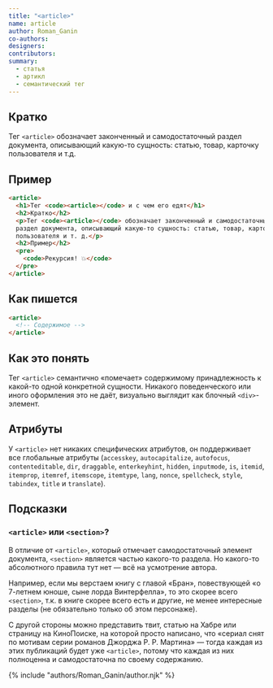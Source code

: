 ```yaml
---
title: "<article>"
name: article
author: Roman_Ganin
co-authors:
designers:
contributors:
summary:
  - статья
  - артикл
  - семантический тег
---
```


## Кратко

Тег `<article>` обозначает законченный и самодостаточный раздел документа, описывающий какую-то сущность: статью, товар, карточку пользователя и т.д.

## Пример

```html
<article>
  <h1>Тег <code><article></code> и с чем его едят</h1>
  <h2>Кратко</h2>
  <p>Тег <code><article></code> обозначает законченный и самодостаточный
  раздел документа, описывающий какую-то сущность: статью, товар, карточку
  пользователя и т. д.</p>
  <h2>Пример</h2>
  <pre>
    <code>Рекурсия! 💥</code>
  </pre>
</article>
```

## Как пишется

```html
<article>
  <!-- Содержимое -->
</article>
```

## Как это понять

Тег `<article>` семантично «помечает» содержимому принадлежность к какой-то одной конкретной сущности. Никакого поведенческого или иного оформления это не даёт, визуально выглядит как блочный `<div>`-элемент.

## Атрибуты

У `<article>` нет никаких специфических атрибутов, он поддерживает все глобальные атрибуты (`accesskey`, `autocapitalize`, `autofocus`, `contenteditable`, `dir`, `draggable`, `enterkeyhint`, `hidden`, `inputmode`, `is`, `itemid`, `itemprop`, `itemref`, `itemscope`, `itemtype`, `lang`, `nonce`, `spellcheck`, `style`, `tabindex`, `title` и `translate`).

## Подсказки

### `<article>` или `<section>`?

В отличие от `<article>`, который отмечает самодостаточный элемент документа, `<section>` является частью какого-то раздела. Но какого-то абсолютного правила тут нет — всё на усмотрение автора.

Например, если мы верстаем книгу с главой «Бран», повествующей «о 7-летнем юноше, сыне лорда Винтерфелла», то это скорее всего `<section>`, т.к. в книге скорее всего есть и другие, не менее интересные разделы (не обязательно только об этом персонаже).

С другой стороны можно представить твит, статью на Хабре или страницу на КиноПоиске, на которой просто написано, что «сериал снят по мотивам серии романов Джорджа Р. Р. Мартина» — тогда каждая из этих публикаций будет уже `<article>`, потому что каждая из них полноценна и самодостаточна по своему содержанию.

{% include "authors/Roman_Ganin/author.njk" %}

